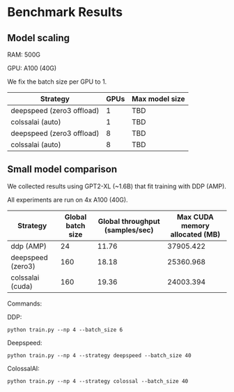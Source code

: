 # Benchmark Results

## Model scaling

RAM: 500G

GPU: A100 (40G)

We fix the batch size per GPU to 1.

| Strategy | GPUs | Max model size |
| --- | --- | --- |
| deepspeed (zero3 offload) | 1 | TBD |
| colssalai (auto) | 1 | TBD |
| deepspeed (zero3 offload) | 8 | TBD |
| colssalai (auto) | 8 | TBD |

## Small model comparison

We collected results using GPT2-XL (~1.6B) that fit training with DDP (AMP).

All experiments are run on 4x A100 (40G).

| Strategy | Global batch size | Global throughput (samples/sec) | Max CUDA memory allocated (MB) |
| --- | --- | --- | --- |
| ddp (AMP) | 24 | 11.76 | 37905.422 |
| deepspeed (zero3) | 160 | 18.18 | 25360.968 |
| colssalai (cuda) | 160 | 19.36 | 24003.394 |

Commands:

DDP:
```shell
python train.py --np 4 --batch_size 6
```

Deepspeed:
```shell
python train.py --np 4 --strategy deepspeed --batch_size 40
```

ColossalAI:
```shell
python train.py --np 4 --strategy colossal --batch_size 40
```